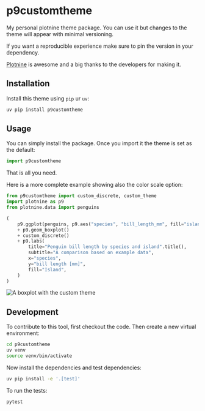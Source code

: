 # p9customtheme

My personal plotnine theme package.
You can use it but changes to the theme will appear with minimal versioning.

If you want a reproducible experience make sure to pin the version in your dependency.

[Plotnine](https://github.com/has2k1/plotnine) is awesome and a big thanks to the developers for making it.

## Installation

Install this theme using `pip` ur `uv`:

```bash
uv pip install p9customtheme
```

## Usage

You can simply install the package. Once you import it the theme is set as the default:

```python
import p9customtheme
```

That is all you need.

Here is a more complete example showing also the color scale option:

```python
from p9customtheme import custom_discrete, custom_theme
import plotnine as p9
from plotnine.data import penguins

(
    p9.ggplot(penguins, p9.aes("species", "bill_length_mm", fill="island"))
    + p9.geom_boxplot()
    + custom_discrete()
    + p9.labs(
        title="Penguin bill length by species and island".title(),
        subtitle="A comparison based on example data",
        x="species",
        y="bill length [mm]",
        fill="Island",
    )
)
```

![A boxplot with the custom theme](./tests/baseline/boxplot_simple.png "Penguin Boxplot")

## Development

To contribute to this tool, first checkout the code. Then create a new virtual environment:

```bash
cd p9customtheme
uv venv
source venv/bin/activate
```

Now install the dependencies and test dependencies:

```bash
uv pip install -e '.[test]'
```

To run the tests:

```bash
pytest
```
